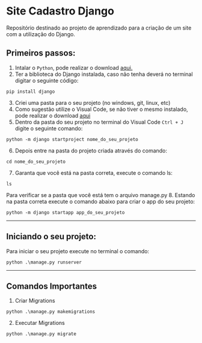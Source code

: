 # Site Cadastro Django
  Repositório destinado ao projeto de aprendizado para a criação de um site com a utilização do Django.

## Primeiros passos:
1. Intalar o `Python`, pode realizar o download [aqui.](https://www.python.org/downloads/)
2. Ter a biblioteca do Django instalada, caso não tenha deverá no terminal digitar o seguinte código:
  ````console
  pip install django
  ````
3. Criei uma pasta para o seu projeto (no windows, git, linux, etc)
4. Como sugestão utilize o Visual Code, se não tiver o mesmo instalado, pode realizar o download [aqui](https://code.visualstudio.com/download)
5. Dentro da pasta do seu projeto no terminal do Visual Code `Ctrl + J` digite o seguinte comando:
````console
python -m django startproject nome_do_seu_projeto
````
6. Depois entre na pasta do projeto criada através do comando:
````console
cd nome_do_seu_projeto
````
7. Garanta que você está na pasta correta, execute o comando ls:
````console
ls
````
Para verificar se a pasta que você está tem o arquivo manage.py
8. Estando na pasta correta execute o comando abaixo para criar o app do seu projeto:
````console
python -m django startapp app_do_seu_projeto
````

---

## Iniciando o seu projeto:
Para iniciar o seu projeto execute no terminal o comando:
````console
python .\manage.py runserver
````

---

## Comandos Importantes
1. Criar Migrations
````console
python .\manage.py makemigrations
````
2. Executar Migrations
````console
python .\manage.py migrate
````